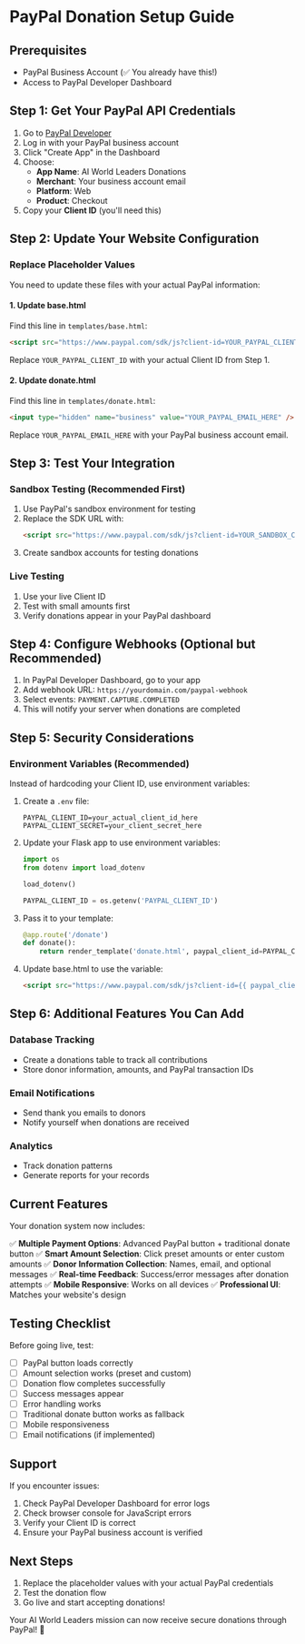 # PayPal Donation Setup Guide

## Prerequisites
- PayPal Business Account (✅ You already have this!)
- Access to PayPal Developer Dashboard

## Step 1: Get Your PayPal API Credentials

1. Go to [PayPal Developer](https://developer.paypal.com/)
2. Log in with your PayPal business account
3. Click "Create App" in the Dashboard
4. Choose:
   - **App Name**: AI World Leaders Donations
   - **Merchant**: Your business account email
   - **Platform**: Web
   - **Product**: Checkout
5. Copy your **Client ID** (you'll need this)

## Step 2: Update Your Website Configuration

### Replace Placeholder Values

You need to update these files with your actual PayPal information:

#### 1. Update base.html
Find this line in `templates/base.html`:
```html
<script src="https://www.paypal.com/sdk/js?client-id=YOUR_PAYPAL_CLIENT_ID&currency=USD&intent=capture"></script>
```

Replace `YOUR_PAYPAL_CLIENT_ID` with your actual Client ID from Step 1.

#### 2. Update donate.html
Find this line in `templates/donate.html`:
```html
<input type="hidden" name="business" value="YOUR_PAYPAL_EMAIL_HERE" />
```

Replace `YOUR_PAYPAL_EMAIL_HERE` with your PayPal business account email.

## Step 3: Test Your Integration

### Sandbox Testing (Recommended First)
1. Use PayPal's sandbox environment for testing
2. Replace the SDK URL with:
   ```html
   <script src="https://www.paypal.com/sdk/js?client-id=YOUR_SANDBOX_CLIENT_ID&currency=USD&intent=capture"></script>
   ```
3. Create sandbox accounts for testing donations

### Live Testing
1. Use your live Client ID
2. Test with small amounts first
3. Verify donations appear in your PayPal dashboard

## Step 4: Configure Webhooks (Optional but Recommended)

1. In PayPal Developer Dashboard, go to your app
2. Add webhook URL: `https://yourdomain.com/paypal-webhook`
3. Select events: `PAYMENT.CAPTURE.COMPLETED`
4. This will notify your server when donations are completed

## Step 5: Security Considerations

### Environment Variables (Recommended)
Instead of hardcoding your Client ID, use environment variables:

1. Create a `.env` file:
   ```
   PAYPAL_CLIENT_ID=your_actual_client_id_here
   PAYPAL_CLIENT_SECRET=your_client_secret_here
   ```

2. Update your Flask app to use environment variables:
   ```python
   import os
   from dotenv import load_dotenv
   
   load_dotenv()
   
   PAYPAL_CLIENT_ID = os.getenv('PAYPAL_CLIENT_ID')
   ```

3. Pass it to your template:
   ```python
   @app.route('/donate')
   def donate():
       return render_template('donate.html', paypal_client_id=PAYPAL_CLIENT_ID)
   ```

4. Update base.html to use the variable:
   ```html
   <script src="https://www.paypal.com/sdk/js?client-id={{ paypal_client_id }}&currency=USD&intent=capture"></script>
   ```

## Step 6: Additional Features You Can Add

### Database Tracking
- Create a donations table to track all contributions
- Store donor information, amounts, and PayPal transaction IDs

### Email Notifications
- Send thank you emails to donors
- Notify yourself when donations are received

### Analytics
- Track donation patterns
- Generate reports for your records

## Current Features

Your donation system now includes:

✅ **Multiple Payment Options**: Advanced PayPal button + traditional donate button
✅ **Smart Amount Selection**: Click preset amounts or enter custom amounts
✅ **Donor Information Collection**: Names, email, and optional messages
✅ **Real-time Feedback**: Success/error messages after donation attempts
✅ **Mobile Responsive**: Works on all devices
✅ **Professional UI**: Matches your website's design

## Testing Checklist

Before going live, test:

- [ ] PayPal button loads correctly
- [ ] Amount selection works (preset and custom)
- [ ] Donation flow completes successfully
- [ ] Success messages appear
- [ ] Error handling works
- [ ] Traditional donate button works as fallback
- [ ] Mobile responsiveness
- [ ] Email notifications (if implemented)

## Support

If you encounter issues:
1. Check PayPal Developer Dashboard for error logs
2. Check browser console for JavaScript errors
3. Verify your Client ID is correct
4. Ensure your PayPal business account is verified

## Next Steps

1. Replace the placeholder values with your actual PayPal credentials
2. Test the donation flow
3. Go live and start accepting donations!

Your AI World Leaders mission can now receive secure donations through PayPal! 🎉 